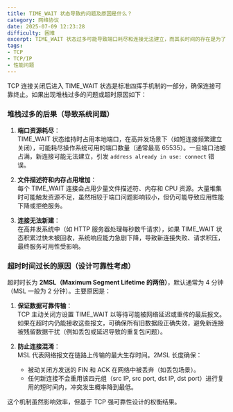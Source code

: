 ```yaml
---
title: TIME_WAIT 状态导致的问题及原因是什么？
category: 网络协议
date: 2025-07-09 12:23:28
difficulty: 困难
excerpt: TIME_WAIT 状态过多可能导致端口耗尽和连接无法建立，而其长时间的存在是为了确保数据传输的可靠性。
tags:
- TCP
- TCP/IP
- 性能问题
---
```

TCP 连接关闭后进入 TIME_WAIT 状态是标准四挥手机制的一部分，确保连接可靠终止。如果出现堆栈过多的问题或超时原因如下：

### 堆栈过多的后果（导致系统问题）

1. **端口资源耗尽**：  
   TIME_WAIT 状态维持时占用本地端口，在高并发场景下（如短连接频繁建立关闭），可能耗尽操作系统可用的端口数量（通常最高 65535）。一旦端口池被占满，新连接可能无法建立，引发 `address already in use: connect` 错误。

2. **文件描述符和内存占用增加**：  
   每个 TIME_WAIT 连接会占用少量文件描述符、内存和 CPU 资源。大量堆集时可能触发资源不足，虽然相较于端口问题影响较小，但仍可能导致应用性能下降或拒绝服务。

3. **连接无法新建**：  
   在高并发系统中（如 HTTP 服务器处理每秒数千请求），如果 TIME_WAIT 状态积累过快未被回收，系统响应能力急剧下降，导致新连接失败、请求积压，最终服务可用性受影响。

### 超时时间过长的原因（设计可靠性考虑）

超时时长为 **2MSL（Maximum Segment Lifetime 的两倍）**，默认通常为 4 分钟（MSL 一般为 2 分钟）。主要原因是：
1. **保证数据可靠传输**：  
   TCP 主动关闭方设置 TIME_WAIT 以等待可能被网络延迟或重传的最后报文。如果在超时内仍能接收这些报文，可确保所有旧数据段正确失效，避免新连接被残留数据干扰（例如丢包或延迟导致的重复包问题）。

2. **防止连接混淆**：  
   MSL 代表网络报文在链路上传输的最大生存时间。2MSL 长度确保：
   - 被动关闭方发送的 FIN 和 ACK 在网络中被丢弃（如丢包场景）。
   - 任何新连接不会重用该四元组（src IP, src port, dst IP, dst port）进行复用的短时间内，冲突发生概率降到最低。

这个机制虽然影响效率，但基于 TCP 强可靠性设计的权衡结果。
